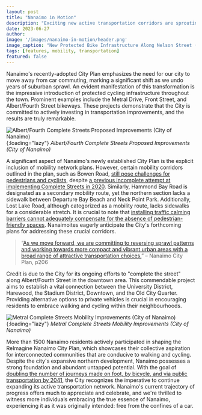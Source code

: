 ```yaml
---
layout: post
title: "Nanaimo in Motion"
description: "Exciting new active transportation corridors are sprouting up throughout our town, reflecting a shift in Nanaimoites' mindset regarding transportation. Furthermore, it is evident that city staff are wholeheartedly dedicated to enhancing our streets for the benefit of all residents."
date: 2023-06-27
author: 
image: '/images/nanaimo-in-motion/header.png'
image_caption: "New Protected Bike Infrastructure Along Nelson Street (Strong Towns Nanaimo)"
tags: [features, mobility, transportation]
featured: false
---
```


Nanaimo's recently-adopted City Plan emphasizes the need for our city to move away from car commuting, marking a significant shift as we undo years of suburban sprawl. An evident manifestation of this transformation is the impressive introduction of protected cycling infrastructure throughout the town. Prominent examples include the Metral Drive, Front Street, and Albert/Fourth Street bikeways. These projects demonstrate that the City is committed to actively investing in transportation improvements, and the results are truly remarkable.

![Albert/Fourth Complete Streets Proposed Improvements (City of Nanaimo)]({{site.baseurl}}/images/nanaimo-in-motion/albert-street-complete-streets-artistic-rendering.jpg){:loading="lazy"}
*Albert/Fourth Complete Streets Proposed Improvements (City of Nanaimo)*

A significant aspect of Nanaimo's newly established City Plan is the explicit inclusion of mobility network plans. However, certain mobility corridors outlined in the plan, such as Bowen Road, [still pose challenges for pedestrians and cyclists](https://www.victoriabuzz.com/2021/01/woman-in-wheelchair-dies-from-car-collision-as-nanaimo-rcmp-investigate/), despite [a previous incomplete attempt at implementing Complete Streets in 2020](https://nanaimonewsnow.com/2020/10/30/major-upgrades-to-bowen-rd-corridor-substantially-complete/). Similarly, Hammond Bay Road is designated as a secondary mobility route, yet the northern section lacks a sidewalk between Departure Bay Beach and Neck Point Park. Additionally, Lost Lake Road, although categorized as a mobility route, lacks sidewalks for a considerable stretch. It is crucial to note that [installing traffic calming barriers cannot adequately compensate for the absence of pedestrian-friendly spaces](https://www.nanaimobulletin.com/news/driver-taken-to-hospital-after-hitting-traffic-calming-barrier-on-nanaimos-lost-lake-road/). Nanaimoites eagerly anticipate the City's forthcoming plans for addressing these crucial corridors.

> “[As we move forward, we are committing to reversing sprawl patterns and working towards more compact and vibrant urban areas with a broad range of attractive transportation choices.](https://www.nanaimo.ca/docs/city-plan-documents/city-plan---full-resolution-2022-jul-04.pdf)” – Nanaimo City Plan, p206

Credit is due to the City for its ongoing efforts to "complete the street" along Albert/Fourth Street in the downtown area. This commendable project aims to establish a vital connection between the University District, Harewood, the Stadium District, Downtown, and the Old City Quarter. Providing alternative options to private vehicles is crucial in encouraging residents to embrace walking and cycling within their neighbourhoods.

![Metral Complete Streets Mobility Improvements (City of Nanaimo)]({{site.baseurl}}/images/nanaimo-in-motion/metral-drive-transportation-diagram.jpg){:loading="lazy"}
*Metral Complete Streets Mobility Improvements (City of Nanaimo)*

More than 1500 Nanaimo residents actively participated in shaping the ReImagine Nanaimo City Plan, which showcases their collective aspiration for interconnected communities that are conducive to walking and cycling. Despite the city's expansive northern development, Nanaimo possesses a strong foundation and abundant untapped potential. With the goal of [doubling the number of journeys made on foot, by bicycle, and via public transportation by 2041](https://www.nanaimo.ca/docs/city-plan-documents/city-plan---full-resolution-2022-jul-04.pdf), the City recognizes the imperative to continue expanding its active transportation network. Nanaimo's current trajectory of progress offers much to appreciate and celebrate, and we're thrilled to witness more individuals embracing the true essence of Nanaimo, experiencing it as it was originally intended: free from the confines of a car.
